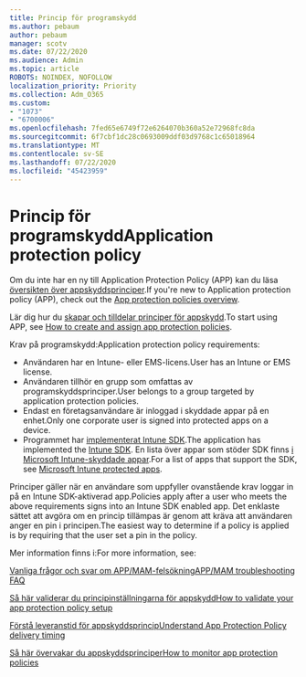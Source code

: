 ```yaml
---
title: Princip för programskydd
ms.author: pebaum
author: pebaum
manager: scotv
ms.date: 07/22/2020
ms.audience: Admin
ms.topic: article
ROBOTS: NOINDEX, NOFOLLOW
localization_priority: Priority
ms.collection: Adm_O365
ms.custom:
- "1073"
- "6700006"
ms.openlocfilehash: 7fed65e6749f72e6264070b360a52e72968fc8da
ms.sourcegitcommit: 6f7cbf1dc28c0693009ddf03d9768c1c65018964
ms.translationtype: MT
ms.contentlocale: sv-SE
ms.lasthandoff: 07/22/2020
ms.locfileid: "45423959"
---
```

# <a name="application-protection-policy"></a><span data-ttu-id="d579d-102">Princip för programskydd</span><span class="sxs-lookup"><span data-stu-id="d579d-102">Application protection policy</span></span>

<span data-ttu-id="d579d-103">Om du inte har en ny till Application Protection Policy (APP) kan du läsa [översikten över appskyddsprinciper](https://docs.microsoft.com/intune/apps/app-protection-policy).</span><span class="sxs-lookup"><span data-stu-id="d579d-103">If you're new to Application protection policy (APP), check out the [App protection policies overview](https://docs.microsoft.com/intune/apps/app-protection-policy).</span></span>

<span data-ttu-id="d579d-104">Lär dig hur du [skapar och tilldelar principer för appskydd](https://docs.microsoft.com/intune/app-protection-policies).</span><span class="sxs-lookup"><span data-stu-id="d579d-104">To start using APP, see [How to create and assign app protection policies](https://docs.microsoft.com/intune/app-protection-policies).</span></span>

<span data-ttu-id="d579d-105">Krav på programskydd:</span><span class="sxs-lookup"><span data-stu-id="d579d-105">Application protection policy requirements:</span></span>

- <span data-ttu-id="d579d-106">Användaren har en Intune- eller EMS-licens.</span><span class="sxs-lookup"><span data-stu-id="d579d-106">User has an Intune or EMS license.</span></span>
- <span data-ttu-id="d579d-107">Användaren tillhör en grupp som omfattas av programskyddsprinciper.</span><span class="sxs-lookup"><span data-stu-id="d579d-107">User belongs to a group targeted by application protection policies.</span></span>
- <span data-ttu-id="d579d-108">Endast en företagsanvändare är inloggad i skyddade appar på en enhet.</span><span class="sxs-lookup"><span data-stu-id="d579d-108">Only one corporate user is signed into protected apps on a device.</span></span>
- <span data-ttu-id="d579d-109">Programmet har [implementerat Intune SDK](https://docs.microsoft.com/intune/app-sdk-get-started).</span><span class="sxs-lookup"><span data-stu-id="d579d-109">The application has implemented the [Intune SDK](https://docs.microsoft.com/intune/app-sdk-get-started).</span></span> <span data-ttu-id="d579d-110">En lista över appar som stöder SDK finns [i Microsoft Intune-skyddade appar](https://docs.microsoft.com/intune/apps-supported-intune-apps).</span><span class="sxs-lookup"><span data-stu-id="d579d-110">For a list of apps that support the SDK, see [Microsoft Intune protected apps](https://docs.microsoft.com/intune/apps-supported-intune-apps).</span></span>

<span data-ttu-id="d579d-111">Principer gäller när en användare som uppfyller ovanstående krav loggar in på en Intune SDK-aktiverad app.</span><span class="sxs-lookup"><span data-stu-id="d579d-111">Policies apply after a user who meets the above requirements signs into an Intune SDK enabled app.</span></span> <span data-ttu-id="d579d-112">Det enklaste sättet att avgöra om en princip tillämpas är genom att kräva att användaren anger en pin i principen.</span><span class="sxs-lookup"><span data-stu-id="d579d-112">The easiest way to determine if a policy is applied is by requiring that the user set a pin in the policy.</span></span> 

<span data-ttu-id="d579d-113">Mer information finns i:</span><span class="sxs-lookup"><span data-stu-id="d579d-113">For more information, see:</span></span>

[<span data-ttu-id="d579d-114">Vanliga frågor och svar om APP/MAM-felsökning</span><span class="sxs-lookup"><span data-stu-id="d579d-114">APP/MAM troubleshooting FAQ</span></span>](https://docs.microsoft.com/intune/apps/troubleshoot-mam)  

[<span data-ttu-id="d579d-115">Så här validerar du principinställningarna för appskydd</span><span class="sxs-lookup"><span data-stu-id="d579d-115">How to validate your app protection policy setup</span></span>](https://docs.microsoft.com/intune/app-protection-policies-validate)

[<span data-ttu-id="d579d-116">Förstå leveranstid för appskyddsprincip</span><span class="sxs-lookup"><span data-stu-id="d579d-116">Understand App Protection Policy delivery timing</span></span>](https://docs.microsoft.com/intune/app-protection-policy-delivery)  

[<span data-ttu-id="d579d-117">Så här övervakar du appskyddsprinciper</span><span class="sxs-lookup"><span data-stu-id="d579d-117">How to monitor app protection policies</span></span>](https://docs.microsoft.com/intune/app-protection-policies-monitor)